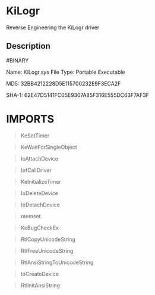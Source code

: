 # KiLogr
Reverse Engineering the KiLogr driver

## Description
#BINARY

Name: KiLogr.sys
File Type: Portable Executable 

MD5: 32BB4212228D5E115700232E9F3ECA2F

SHA-1: 62E47D5141FC05E9307A85F316E555DC63F7AF3F


# IMPORTS
> KeSetTimer

> KeWaitForSingleObject

> IoAttachDevice

> IofCallDriver

> KeInitializeTimer

> IoDeleteDevice

> IoDetachDevice

> memset

> KeBugCheckEx

> RtlCopyUnicodeString

> RtlFreeUnicodeString

> RtlAnsiStringToUnicodeString

> IoCreateDevice

> RtlInitAnsiString

